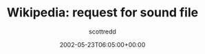 ---
title: 'Wikipedia: request for sound file'
posts: 2
hash: 't15'
author: 'scottredd'
date: 2002-05-23T06:05:00+00:00
sources:
  - http://forums.tokipona.org/viewtopic.php%3Ft=15.html
---